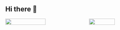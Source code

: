 ## Hi there 👋

<div style="display: flex; align-items: center;">
    <img src="https://github-readme-stats.vercel.app/api?username=dijeungi&show_icons=true" style="width: 50%; height: auto; margin-right: 10px;" />
    <img src="https://i.pinimg.com/736x/f6/37/32/f6373270355ab8e024a7f78967425e68.jpg" style="width: 40%; height: auto;" />
</div>
